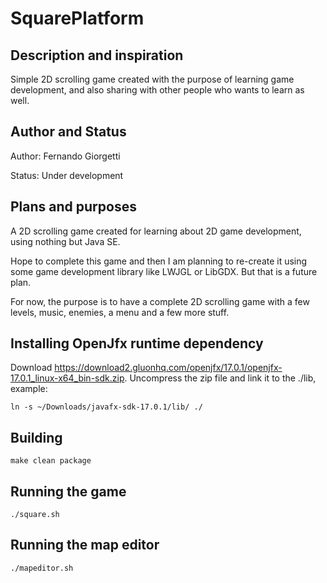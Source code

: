 # SquarePlatform


## Description and inspiration

Simple 2D scrolling game created with the purpose of learning
game development, and also sharing with other people who wants
to learn as well.


## Author and Status

Author: Fernando Giorgetti

Status: Under development


## Plans and purposes

A 2D scrolling game created for learning about 2D game development,
using nothing but Java SE.

Hope to complete this game and then I am planning to re-create it 
using some game development library like LWJGL or LibGDX. But that is 
a future plan.

For now, the purpose is to have a complete 2D scrolling game with a
few levels, music, enemies, a menu and a few more stuff.

## Installing OpenJfx runtime dependency

Download https://download2.gluonhq.com/openjfx/17.0.1/openjfx-17.0.1_linux-x64_bin-sdk.zip.
Uncompress the zip file and link it to the ./lib, example:

```
ln -s ~/Downloads/javafx-sdk-17.0.1/lib/ ./
```

## Building

```
make clean package
```

## Running the game

```
./square.sh
```

## Running the map editor

```
./mapeditor.sh
```
